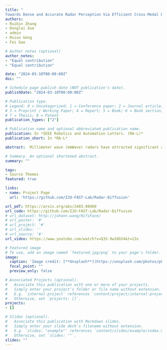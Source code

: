 ```yaml
---
title: "	
Towards Dense and Accurate Radar Perception Via Efficient Cross-Modal Diffusion Model"
authors:
- Ruibin Zhang
- Donglai Xue
- admin
- Ruixu Geng
- Fei Gao

# Author notes (optional)
author_notes:
- "Equal contribution"
- "Equal contribution"

date: "2024-03-10T00:00:00Z"
doi: ""

# Schedule page publish date (NOT publication's date).
publishDate: "2024-03-10T00:00:00Z"

# Publication type.
# Legend: 0 = Uncategorized; 1 = Conference paper; 2 = Journal article;
# 3 = Preprint / Working Paper; 4 = Report; 5 = Book; 6 = Book section;
# 7 = Thesis; 8 = Patent
publication_types: ["2"]

# Publication name and optional abbreviated publication name.
publication: In *IEEE Robotics and Automation Letters. (RA-L)*
publication_short: In *RA-L*

abstract:  Millimeter wave (mmWave) radars have attracted significant attention from both academia and industry due to their capability to operate in extreme weather conditions. However, they face challenges in terms of sparsity and noise interference, which hinder their application in the field of micro aerial vehicle (MAV) autonomous navigation. To this end, this paper proposes a novel approach to dense and accurate mmWave radar point cloud construction via cross-modal learning. Specifically, we introduce diffusion models, which possess state-of-the-art performance in generative modeling, to predict LiDAR-like point clouds from paired raw radar data. We also incorporate the most recent diffusion model inference accelerating techniques to ensure that the proposed method can be implemented on MAVs with limited computing resources. We validate the proposed method through extensive benchmark comparisons and real-world experiments, demonstrating its superior performance and generalization ability. Code and pretrained models will be available at https://github.com/ZJUFAST-Lab/Radar-Diffusion.

# Summary. An optional shortened abstract.
summary: ""

tags:
- Source Themes
featured: true

links:
- name: Project Page
  url: 'https://github.com/ZJU-FAST-Lab/Radar-Diffusion'

url_pdf: https://arxiv.org/abs/2403.08460
url_code: https://github.com/ZJU-FAST-Lab/Radar-Diffusion
# url_dataset: http://johann.wang/HifiFace/
# url_poster: '#'
# url_project: '#'
# url_slides: ''
# url_source: '#'
url_video: https://www.youtube.com/watch?v=Q3S-9w3dGV4&t=13s

# Featured image
# To use, add an image named `featured.jpg/png` to your page's folder. 
image:
  caption: 'Image credit: [**Unsplash**](https://unsplash.com/photos/pLCdAaMFLTE)'
  focal_point: ""
  preview_only: false

# Associated Projects (optional).
#   Associate this publication with one or more of your projects.
#   Simply enter your project's folder or file name without extension.
#   E.g. `internal-project` references `content/project/internal-project/index.md`.
#   Otherwise, set `projects: []`.
projects:
- []

# Slides (optional).
#   Associate this publication with Markdown slides.
#   Simply enter your slide deck's filename without extension.
#   E.g. `slides: "example"` references `content/slides/example/index.md`.
#   Otherwise, set `slides: ""`.
slides: ""
---
```


